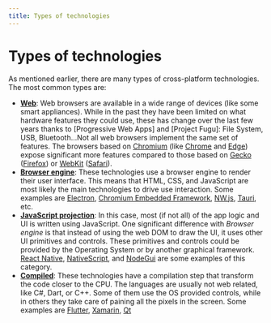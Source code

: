 ```yaml
---
title: Types of technologies
---
```


# Types of technologies

As mentioned earlier, there are many types of cross-platform technologies. The most common types
are:

* **[Web]**: Web browsers are available in a wide range of devices (like some smart appliances).
  While in the past they have been limited on what hardware features they could use, these has
  change over the last few years thanks to [Progressive Web Apps] and [Project Fugu]: File System,
  USB, Bluetooth...Not all web browsers implement the same set of features. The browsers based on
  [Chromium] (like [Chrome] and [Edge]) expose significant more features compared to those based on
  [Gecko] ([Firefox]) or [WebKit] ([Safari]).
* **[Browser engine]**: These technologies use a browser engine to render their user interface. This
  means that HTML, CSS, and JavaScript are most likely the main technologies to drive use
  interaction. Some examples are [Electron], [Chromium Embedded Framework], [NW.js], [Tauri], etc.
* **[JavaScript projection]**: In this case, most (if not all) of  the app  logic and UI is written
  using JavaScript. One significant difference with _Browser engine_ is that instead of using the
  web DOM to draw the UI, it uses other UI primitives and controls. These primitives and controls
  could be provided by the Operating System or by another graphical framework. [React Native],
  [NativeScript], and [NodeGui] are some examples of this category.
* **[Compiled]**: These technologies have a compilation step that transform the code closer to the
  CPU. The languages are usually not web related, like C#, Dart, or C++. Some of them use the OS
  provided controls, while in others they take care of paining all the pixels in the screen. Some
  examples are [Flutter], [Xamarin], [Qt]

<!-- TODO: Add a diagram representing the above -->

[Browser engine]: ./browser-engine.md
[Chromium]: http://www.chromium.org/Home
[Chrome]: https://www.google.com/chrome/index.html
[Chromium Embedded Framework]: https://bitbucket.org/chromiumembedded/cef/wiki/Home
[Compiled]: ./compiled.md
[Edge]: https://www.microsoft.com/en-us/edge
[Electron]: https://www.electronjs.org
[Firefox]: https://www.mozilla.org/en-US/firefox/new/
[Flutter]: https://flutter.dev/
[Gecko]: https://developer.mozilla.org/en-US/docs/Mozilla/Gecko
[JavaScript projection]: ./javascript-projection.md
[NativeScript]: https://nativescript.org/
[NodeGui]: https://docs.nodegui.org/
[NW.js]: https://nwjs.io/
[Qt]: https://www.qt.io/
[React Native]: https://reactnative.dev
[Safari]: https://www.apple.com/safari/
[Tauri]: https://tauri.studio/
[Web]: ./web.md
[WebKit]: https://webkit.org/
[Xamarin]: https://dotnet.microsoft.com/apps/xamarin
